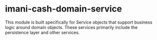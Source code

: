 # imani-cash-domain-service
This module is built specifically for Service objects that support business logic around domain objects.  These services primarily include the persistence layer and other services.